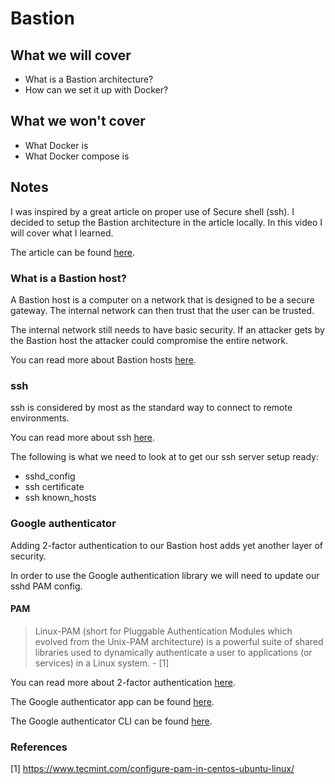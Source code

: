 # Bastion

## What we will cover

- What is a Bastion architecture?
- How can we set it up with Docker?

## What we won't cover

- What Docker is
- What Docker compose is

## Notes

I was inspired by a great article on proper use of Secure shell (ssh).
I decided to setup the Bastion architecture in the article locally.
In this video I will cover what I learned.

The article can be found [here](https://gravitational.com/blog/how-to-ssh-properly/).

### What is a Bastion host?

A Bastion host is a computer on a network that is designed to be a secure gateway.
The internal network can then trust that the user can be trusted.

The internal network still needs to have basic security.
If an attacker gets by the Bastion host the attacker could compromise the entire network.

You can read more about Bastion hosts [here](https://en.wikipedia.org/wiki/Bastion_host).

### ssh

ssh is considered by most as the standard way to connect to remote environments.

You can read more about ssh [here](https://www.ssh.com/ssh/command/).

The following is what we need to look at to get our ssh server setup ready:

- sshd_config
- ssh certificate
- ssh known_hosts

### Google authenticator

Adding 2-factor authentication to our Bastion host adds yet another layer of security.

In order to use the Google authentication library we will need to update our sshd PAM config.

#### PAM

> Linux-PAM (short for Pluggable Authentication Modules which evolved from the Unix-PAM architecture) is a powerful suite of shared libraries used to dynamically authenticate a user to applications (or services) in a Linux system. - [1]

You can read more about 2-factor authentication [here](https://en.wikipedia.org/wiki/Multi-factor_authentication).

The Google authenticator app can be found [here](https://play.google.com/store/apps/details?id=com.google.android.apps.authenticator2&hl=en).

The Google authenticator CLI can be found [here](https://github.com/google/google-authenticator-libpam/blob/master/man/google-authenticator.1.md).

### References

[1] https://www.tecmint.com/configure-pam-in-centos-ubuntu-linux/
